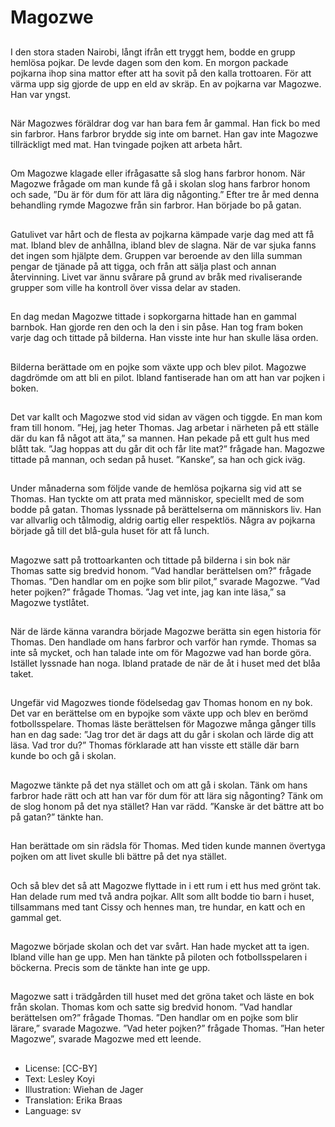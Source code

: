 # Magozwe

##
I den stora staden Nairobi, långt ifrån ett tryggt hem, bodde en grupp hemlösa pojkar. De levde dagen som den kom. En morgon packade pojkarna ihop sina mattor efter att ha sovit på den kalla trottoaren. För att värma upp sig gjorde de upp en eld av skräp. En av pojkarna var Magozwe. Han var yngst.

##
När Magozwes föräldrar dog var han bara fem år gammal. Han fick bo med sin farbror. Hans farbror brydde sig inte om barnet. Han gav inte Magozwe tillräckligt med mat. Han tvingade pojken att arbeta hårt.

##
Om Magozwe klagade eller ifrågasatte så slog hans farbror honom. När Magozwe frågade om man kunde få gå i skolan slog hans farbror honom och sade, ”Du är för dum för att lära dig någonting.” Efter tre år med denna behandling rymde Magozwe från sin farbror. Han började bo på gatan.

##
Gatulivet var hårt och de flesta av pojkarna kämpade varje dag med att få mat. Ibland blev de anhållna, ibland blev de slagna. När de var sjuka fanns det ingen som hjälpte dem. Gruppen var beroende av den lilla summan pengar de tjänade på att tigga, och från att sälja plast och annan återvinning. Livet var ännu svårare på grund av bråk med rivaliserande grupper som ville ha kontroll över vissa delar av staden.

##
En dag medan Magozwe tittade i sopkorgarna hittade han en gammal barnbok. Han gjorde ren den och la den i sin påse. Han tog fram boken varje dag och tittade på bilderna. Han visste inte hur han skulle läsa orden.

##
Bilderna berättade om en pojke som växte upp och blev pilot. Magozwe dagdrömde om att bli en pilot. Ibland fantiserade han om att han var pojken i boken.

##
Det var kallt och Magozwe stod vid sidan av vägen och tiggde. En man kom fram till honom. ”Hej, jag heter Thomas. Jag arbetar i närheten på ett ställe där du kan få något att äta,” sa mannen. Han pekade på ett gult hus med blått tak. ”Jag hoppas att du går dit och får lite mat?” frågade han. Magozwe tittade på mannan, och sedan på huset. ”Kanske”, sa han och gick iväg.

##
Under månaderna som följde vande de hemlösa pojkarna sig vid att se Thomas. Han tyckte om att prata med människor, speciellt med de som bodde på gatan. Thomas lyssnade på berättelserna om människors liv. Han var allvarlig och tålmodig, aldrig oartig eller respektlös. Några av pojkarna började gå till det blå-gula huset för att få lunch.

##
Magozwe satt på trottoarkanten och tittade på bilderna i sin bok när Thomas satte sig bredvid honom. ”Vad handlar berättelsen om?” frågade Thomas. ”Den handlar om en pojke som blir pilot,” svarade Magozwe. ”Vad heter pojken?” frågade Thomas. ”Jag vet inte, jag kan inte läsa,” sa Magozwe tystlåtet.

##
När de lärde känna varandra började Magozwe berätta sin egen historia för Thomas. Den handlade om hans farbror och varför han rymde. Thomas sa inte så mycket, och han talade inte om för Magozwe vad han borde göra. Istället lyssnade han noga. Ibland pratade de när de åt i huset med det blåa taket.

##
Ungefär vid Magozwes tionde födelsedag gav Thomas honom en ny bok. Det var en berättelse om en bypojke som växte upp och blev en berömd fotbollsspelare. Thomas läste berättelsen för Magozwe många gånger tills han en dag sade: ”Jag tror det är dags att du går i skolan och lärde dig att läsa. Vad tror du?” Thomas förklarade att han visste ett ställe där barn kunde bo och gå i skolan.

##
Magozwe tänkte på det nya stället och om att gå i skolan. Tänk om hans farbror hade rätt och att han var för dum för att lära sig någonting? Tänk om de slog honom på det nya stället? Han var rädd. ”Kanske är det bättre att bo på gatan?” tänkte han.

##
Han berättade om sin rädsla för Thomas. Med tiden kunde mannen övertyga pojken om att livet skulle bli bättre på det nya stället.

##
Och så blev det så att Magozwe flyttade in i ett rum i ett hus med grönt tak. Han delade rum med två andra pojkar. Allt som allt bodde tio barn i huset, tillsammans med tant Cissy och hennes man, tre hundar, en katt och en gammal get.

##
Magozwe började skolan och det var svårt. Han hade mycket att ta igen. Ibland ville han ge upp. Men han tänkte på piloten och fotbollsspelaren i böckerna. Precis som de tänkte han inte ge upp.

##
Magozwe satt i trädgården till huset med det gröna taket och läste en bok från skolan. Thomas kom och satte sig bredvid honom. ”Vad handlar berättelsen om?” frågade Thomas. ”Den handlar om en pojke som blir lärare,” svarade Magozwe. ”Vad heter pojken?” frågade Thomas. ”Han heter Magozwe”, svarade Magozwe med ett leende.

##
* License: [CC-BY]
* Text: Lesley Koyi
* Illustration: Wiehan de Jager
* Translation: Erika Braas
* Language: sv
